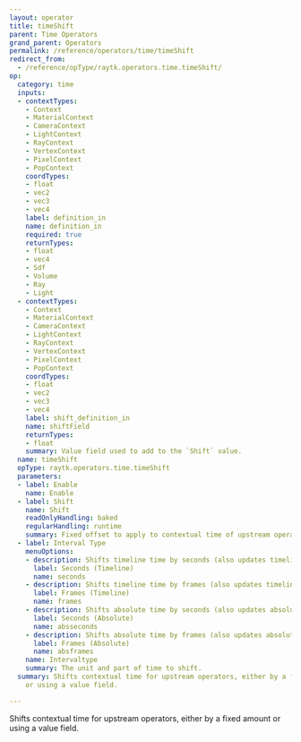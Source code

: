 ```yaml
---
layout: operator
title: timeShift
parent: Time Operators
grand_parent: Operators
permalink: /reference/operators/time/timeShift
redirect_from:
  - /reference/opType/raytk.operators.time.timeShift/
op:
  category: time
  inputs:
  - contextTypes:
    - Context
    - MaterialContext
    - CameraContext
    - LightContext
    - RayContext
    - VertexContext
    - PixelContext
    - PopContext
    coordTypes:
    - float
    - vec2
    - vec3
    - vec4
    label: definition_in
    name: definition_in
    required: true
    returnTypes:
    - float
    - vec4
    - Sdf
    - Volume
    - Ray
    - Light
  - contextTypes:
    - Context
    - MaterialContext
    - CameraContext
    - LightContext
    - RayContext
    - VertexContext
    - PixelContext
    - PopContext
    coordTypes:
    - float
    - vec2
    - vec3
    - vec4
    label: shift_definition_in
    name: shiftField
    returnTypes:
    - float
    summary: Value field used to add to the `Shift` value.
  name: timeShift
  opType: raytk.operators.time.timeShift
  parameters:
  - label: Enable
    name: Enable
  - label: Shift
    name: Shift
    readOnlyHandling: baked
    regularHandling: runtime
    summary: Fixed offset to apply to contextual time of upstream operators.
  - label: Interval Type
    menuOptions:
    - description: Shifts timeline time by seconds (also updates timeline frame).
      label: Seconds (Timeline)
      name: seconds
    - description: Shifts timeline time by frames (also updates timeline seconds).
      label: Frames (Timeline)
      name: frames
    - description: Shifts absolute time by seconds (also updates absolute seconds).
      label: Seconds (Absolute)
      name: absseconds
    - description: Shifts absolute time by frames (also updates absolute frame).
      label: Frames (Absolute)
      name: absframes
    name: Intervaltype
    summary: The unit and part of time to shift.
  summary: Shifts contextual time for upstream operators, either by a fixed amount
    or using a value field.

---
```



Shifts contextual time for upstream operators, either by a fixed amount or using a value field.
